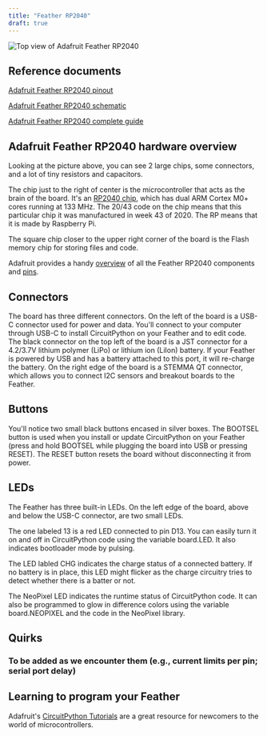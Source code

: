 ```yaml
---
title: "Feather RP2040"
draft: true
---
```


![Top view of Adafruit Feather RP2040](/img/feather-rp2040-top-view.jpg)

## Reference documents

[Adafruit Feather RP2040 pinout](/pdf/feather-rp2040-pinout.pdf)

[Adafruit Feather RP2040 schematic](/pdf/feather-rp2040-schematic.pdf)

[Adafruit Feather RP2040 complete guide](https://cdn-learn.adafruit.com/downloads/pdf/adafruit-feather-rp2040-pico.pdf)

## Adafruit Feather RP2040 hardware overview

Looking at the picture above, you can see 2 large chips, some connectors, and a lot of tiny resistors and capacitors. 

The chip just to the right of center is the microcontroller that acts as the brain of the board. It's an [RP2040 chip](https://www.raspberrypi.com/products/rp2040/), which has dual ARM Cortex M0+ cores running at 133 MHz. The 20/43 code on the chip means that this particular chip it was manufactured in week 43 of 2020. The RP means that it is made by Raspberry Pi.

The square chip closer to the upper right corner of the board is the Flash memory chip for storing files and code.

Adafruit provides a handy [overview](https://learn.adafruit.com/adafruit-feather-rp2040-pico/pinouts) of all the Feather RP2040 components and [pins](/pdf/feather-rp2040-pinout.pdf).

## Connectors

The board has three different connectors. On the left of the board is a USB-C connector used for power and data. You'll connect to your computer through USB-C to install CircuitPython on your Feather and to edit code. The black connector on the top left of the board is a JST connector for a 4.2/3.7V lithium polymer (LiPo) or lithium ion (LiIon) battery. If your Feather is powered by USB and has a battery attached to this port, it will re-charge the battery. On the right edge of the board is a STEMMA QT connector, which allows you to connect I2C sensors and breakout boards to the Feather.

## Buttons

You'll notice two small black buttons encased in silver boxes. The BOOTSEL button is used when you install or update CircuitPython on your Feather (press and hold BOOTSEL while plugging the board into USB or pressing RESET). The RESET button resets the board without disconnecting it from power.

## LEDs

The Feather has three built-in LEDs. On the left edge of the board, above and below the USB-C connector, are two small LEDs. 

The one labeled 13 is a red LED connected to pin D13. You can easily turn it on and off in CircuitPython code using the variable board.LED. It also indicates bootloader mode by pulsing. 

The LED labled CHG indicates the charge status of a connected battery. If no battery is in place, this LED might flicker as the charge circuitry tries to detect whether there is a batter or not.

The NeoPixel LED indicates the runtime status of CircuitPython code. It can also be programmed to glow in difference colors using the variable board.NEOPIXEL and the code in the NeoPixel library.

## Quirks

### To be added as we encounter them (e.g., current limits per pin; serial port delay)


## Learning to program your Feather

Adafruit's [CircuitPython Tutorials](https://learn.adafruit.com/welcome-to-circuitpython) are a great resource for newcomers to the world of microcontrollers.
